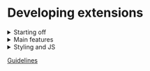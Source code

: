 # Developing extensions

<details>
<summary>
Starting off
</summary>

## [🤔 Your first extension](your_first_extension.md)
## [🚀 Extension base](base.md)

</details>

<details>
<summary>
Main features
</summary>

## [📀 Requirements](requirements.md)
## [🤖 Callbacks](callbacks.md) (Add tabs, features, settings and more)

</details>

<details>
<summary>
Styling and JS
</summary>

## [🖌️ Styling with SimpleStyle](style.md)
## [📜 Running custom javascript](js.md)

</details>

[Guidelines](guidelines.md)